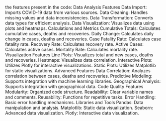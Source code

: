 the features present in the code:
Data Analysis Features
Data Import: Imports COVID-19 data from various sources.
Data Cleaning: Handles missing values and data inconsistencies.
Data Transformation: Converts data types for efficient analysis.
Data Visualization: Visualizes data using plots and heatmaps.
Calculations and Metrics
Cumulative Totals: Calculates cumulative cases, deaths and recoveries.
Daily Change: Calculates daily change in cases, deaths and recoveries.
Case Fatality Rate: Calculates case fatality rate.
Recovery Rate: Calculates recovery rate.
Active Cases: Calculates active cases.
Mortality Rate: Calculates mortality rate.
Visualization Features
Line Plots: Visualizes total and new cases, deaths and recoveries.
Heatmaps: Visualizes data correlation.
Interactive Plots: Utilizes Plotly for interactive visualizations.
Static Plots: Utilizes Matplotlib for static visualizations.
Advanced Features
Data Correlation: Analyzes correlation between cases, deaths and recoveries.
Predictive Modeling: Supports integration with machine learning libraries.
Geographical Analysis: Supports integration with geographical data.
Code Quality Features
Modularity: Organized code structure.
Readability: Clear variable names and comments.
Reusability: Functions for repetitive tasks.
Error Handling: Basic error handling mechanisms.
Libraries and Tools
Pandas: Data manipulation and analysis.
Matplotlib: Static data visualization.
Seaborn: Advanced data visualization.
Plotly: Interactive data visualization.

